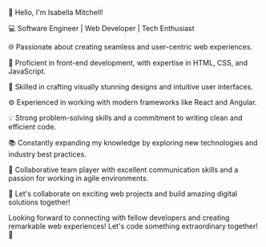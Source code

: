 👋 Hello, I'm Isabella Mitchell!

💻 Software Engineer | Web Developer | Tech Enthusiast

🌐 Passionate about creating seamless and user-centric web experiences.

🚀 Proficient in front-end development, with expertise in HTML, CSS, and JavaScript.

🎨 Skilled in crafting visually stunning designs and intuitive user interfaces.

⚙️ Experienced in working with modern frameworks like React and Angular.

💡 Strong problem-solving skills and a commitment to writing clean and efficient code.

📚 Constantly expanding my knowledge by exploring new technologies and industry best practices.

🤝 Collaborative team player with excellent communication skills and a passion for working in agile environments.

🌟 Let's collaborate on exciting web projects and build amazing digital solutions together!

Looking forward to connecting with fellow developers and creating remarkable web experiences! Let's code something extraordinary together! 🚀
